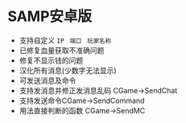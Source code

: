 # SAMP安卓版
* 支持自定义 `IP ` `端口 ` `玩家名称`
* 已修复血量获取不准确问题
* 修复不显示钱的问题
* 汉化所有消息(少数字无法显示)
* 可发送消息及命令
* 支持发消息并修正发消息乱码 CGame->SendChat
* 支持发送命令CGame->SendCommand
* 用法直接判断的函数 CGame->SendMC
